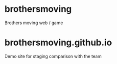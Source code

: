 # brothersmoving
Brothers moving web / game
# brothersmoving.github.io
Demo site for staging comparison with the team
